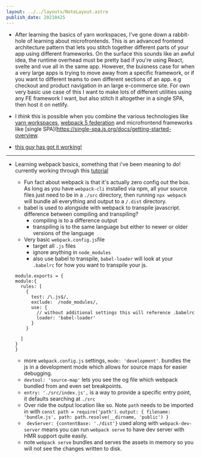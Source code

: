 ```yaml
---
layout: ../../layouts/NoteLayout.astro
publish_date: 20210425
---
```


- After learning the basics of yarn workspaces, I've gone down a rabbit-hole of learning about microfrontends. This is an advanced frontend architecture pattern that lets you stitch together different parts of your app using different frameworks. On the surface this sounds like an awful idea, the runtime overhead must be pretty bad if you're using React, svelte and vue all in the same app. However, the buisness case for when a very large apps is trying to move away from a specific framework, or if you want to different teams to own different sections of an app. e.g checkout and product navigation in an large e-commerce site. For own very basic use case of this I want to make lots of different utilities using any FE framework I want, but also stitch it altogether in a single SPA, then host it on netlify.

- I _think_ this is possible when you combine the various technologies like [yarn workspaces](https://classic.yarnpkg.com/en/docs/workspaces/), [webpack 5 federation](https://webpack.js.org/concepts/module-federation/) and microfrontend frameworks like [single SPA](https://single-spa.js.org/docs/getting-started-overview.

- [this guy has got it working!](https://www.youtube.com/watch?v=wxnwPLLIJCY)

---

- Learning webpack basics, something that i've been meaning to do! currently working through this [tutorial](https://www.youtube.com/watch?v=X1nxTjVDYdQ)

  - Fun fact about webpack is that it's actually zero config out the box. As long as you have `webpack-cli` installed via npm, all your source files just need to be in a `./src` directory, then running `npx webpack` will bundle all everything and output to a `/.dist` directory.
  - babel is used to alongside with webpack to transpile javascript. difference between compiling and transpiling?
    - compiling is to a difference output
    - transpiling is to the same language but either to newer or older versions of the language
  - Very basic `webpack.config.js`file
    - target all `.js` files
    - ignore anything in `node_modules`
    - also use babel to transpile, `babel-loader` will look at your `.babelrc` for how you want to transpile your js.

  ```
  module.exports = {
  module:{
    rules: [
      {
        test: /\.js$/,
        exclude:  /node_modules/,
        use: {
          // without additional settings this will reference .babelrc
          loader: 'babel-loader'
        }
      }

    ]
  }
  }
  ```

  - more `webpack.config.js` settings, `mode: 'development'`. bundles the js in a development mode which allows for source maps for easier debugging.
  - `devtool: 'source-map'` lets you see the og file which webpack bundled from and even set breakpoints.
  - `entry: './src/index.js',` is a way to provide a specific entry point, it defaults searching at `./src`
  - Over ride the output location like so. Note `path` needs to be imported in with `const path = require('path')`.
    ` output: { filename: 'bundle.js', path: path.resolve(__dirname, 'public') } `
  - ` devServer: {contentBase: './dist'}` used along with `webpack-dev-server` means you can run `webpack serve` to have dev server with HMR support quite easily.
  - note `webpack serve` bundles and serves the assets in memory so you will not see the changes written to disk.
